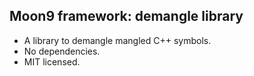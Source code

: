 ## Moon9 framework: demangle library
- A library to demangle mangled C++ symbols.
- No dependencies.
- MIT licensed.
